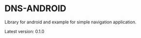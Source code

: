 # DNS-ANDROID
Library for android and example for simple navigation application.

Latest version: 0.1.0